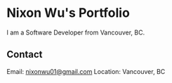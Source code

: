 # Nixon Wu's Portfolio

I am a Software Developer from Vancouver, BC.

## Contact

Email: nixonwu01@gmail.com
Location: Vancouver, BC
